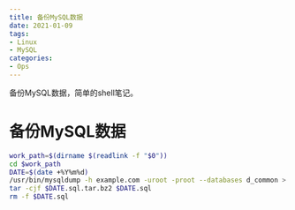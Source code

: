 ```yaml
---
title: 备份MySQL数据
date: 2021-01-09
tags:
- Linux
- MySQL
categories:
- Ops
---
```

备份MySQL数据，简单的shell笔记。
<!--more-->

# 备份MySQL数据

```bash
work_path=$(dirname $(readlink -f "$0"))
cd $work_path
DATE=$(date +%Y%m%d)
/usr/bin/mysqldump -h example.com -uroot -proot --databases d_common > $DATE.sql
tar -cjf $DATE.sql.tar.bz2 $DATE.sql
rm -f $DATE.sql
```